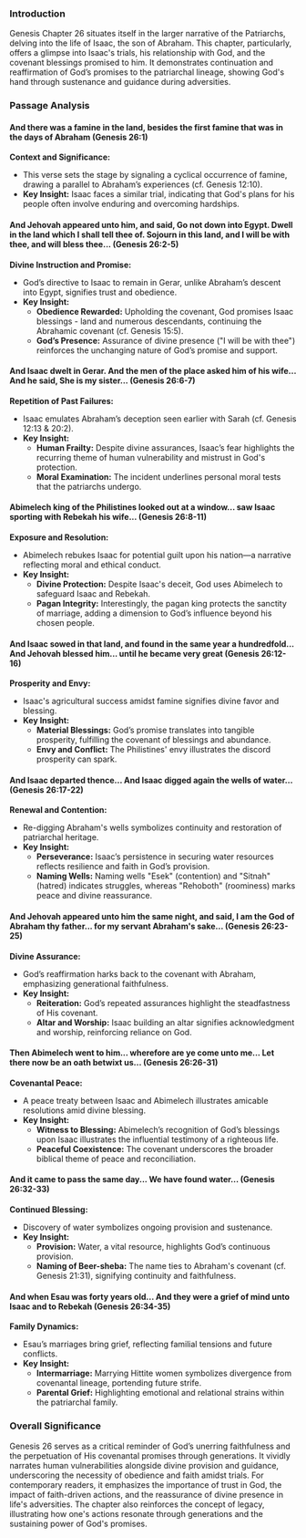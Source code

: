 ### Introduction

Genesis Chapter 26 situates itself in the larger narrative of the Patriarchs, delving into the life of Isaac, the son of Abraham. This chapter, particularly, offers a glimpse into Isaac's trials, his relationship with God, and the covenant blessings promised to him. It demonstrates continuation and reaffirmation of God’s promises to the patriarchal lineage, showing God's hand through sustenance and guidance during adversities.

### Passage Analysis

#### And there was a famine in the land, besides the first famine that was in the days of Abraham (Genesis 26:1)

**Context and Significance:**
- This verse sets the stage by signaling a cyclical occurrence of famine, drawing a parallel to Abraham’s experiences (cf. Genesis 12:10).
- **Key Insight:** Isaac faces a similar trial, indicating that God's plans for his people often involve enduring and overcoming hardships.

#### And Jehovah appeared unto him, and said, Go not down into Egypt. Dwell in the land which I shall tell thee of. Sojourn in this land, and I will be with thee, and will bless thee... (Genesis 26:2-5)

**Divine Instruction and Promise:**
- God’s directive to Isaac to remain in Gerar, unlike Abraham’s descent into Egypt, signifies trust and obedience.
- **Key Insight:**
  - **Obedience Rewarded:** Upholding the covenant, God promises Isaac blessings - land and numerous descendants, continuing the Abrahamic covenant (cf. Genesis 15:5).
  - **God’s Presence:** Assurance of divine presence ("I will be with thee") reinforces the unchanging nature of God’s promise and support.

#### And Isaac dwelt in Gerar. And the men of the place asked him of his wife... And he said, She is my sister... (Genesis 26:6-7)

**Repetition of Past Failures:**
- Isaac emulates Abraham’s deception seen earlier with Sarah (cf. Genesis 12:13 & 20:2).
- **Key Insight:**
  - **Human Frailty:** Despite divine assurances, Isaac’s fear highlights the recurring theme of human vulnerability and mistrust in God's protection.
  - **Moral Examination:** The incident underlines personal moral tests that the patriarchs undergo.

#### Abimelech king of the Philistines looked out at a window... saw Isaac sporting with Rebekah his wife... (Genesis 26:8-11)

**Exposure and Resolution:**
- Abimelech rebukes Isaac for potential guilt upon his nation—a narrative reflecting moral and ethical conduct.
- **Key Insight:**
  - **Divine Protection:** Despite Isaac's deceit, God uses Abimelech to safeguard Isaac and Rebekah.
  - **Pagan Integrity:** Interestingly, the pagan king protects the sanctity of marriage, adding a dimension to God’s influence beyond his chosen people.

#### And Isaac sowed in that land, and found in the same year a hundredfold... And Jehovah blessed him... until he became very great (Genesis 26:12-16)

**Prosperity and Envy:**
- Isaac's agricultural success amidst famine signifies divine favor and blessing.
- **Key Insight:**
  - **Material Blessings:** God’s promise translates into tangible prosperity, fulfilling the covenant of blessings and abundance.
  - **Envy and Conflict:** The Philistines' envy illustrates the discord prosperity can spark.

#### And Isaac departed thence... And Isaac digged again the wells of water... (Genesis 26:17-22)

**Renewal and Contention:**
- Re-digging Abraham's wells symbolizes continuity and restoration of patriarchal heritage.
- **Key Insight:**
  - **Perseverance:** Isaac’s persistence in securing water resources reflects resilience and faith in God’s provision.
  - **Naming Wells:** Naming wells "Esek" (contention) and "Sitnah" (hatred) indicates struggles, whereas "Rehoboth" (roominess) marks peace and divine reassurance.

#### And Jehovah appeared unto him the same night, and said, I am the God of Abraham thy father... for my servant Abraham's sake... (Genesis 26:23-25)

**Divine Assurance:**
- God’s reaffirmation harks back to the covenant with Abraham, emphasizing generational faithfulness.
- **Key Insight:**
  - **Reiteration:** God’s repeated assurances highlight the steadfastness of His covenant.
  - **Altar and Worship:** Isaac building an altar signifies acknowledgment and worship, reinforcing reliance on God.

#### Then Abimelech went to him... wherefore are ye come unto me... Let there now be an oath betwixt us... (Genesis 26:26-31)

**Covenantal Peace:**
- A peace treaty between Isaac and Abimelech illustrates amicable resolutions amid divine blessing.
- **Key Insight:**
  - **Witness to Blessing:** Abimelech’s recognition of God’s blessings upon Isaac illustrates the influential testimony of a righteous life.
  - **Peaceful Coexistence:** The covenant underscores the broader biblical theme of peace and reconciliation.

#### And it came to pass the same day... We have found water... (Genesis 26:32-33)

**Continued Blessing:**
- Discovery of water symbolizes ongoing provision and sustenance.
- **Key Insight:**
  - **Provision:** Water, a vital resource, highlights God’s continuous provision.
  - **Naming of Beer-sheba:** The name ties to Abraham's covenant (cf. Genesis 21:31), signifying continuity and faithfulness.

#### And when Esau was forty years old... And they were a grief of mind unto Isaac and to Rebekah (Genesis 26:34-35)

**Family Dynamics:**
- Esau’s marriages bring grief, reflecting familial tensions and future conflicts.
- **Key Insight:**
  - **Intermarriage:** Marrying Hittite women symbolizes divergence from covenantal lineage, portending future strife.
  - **Parental Grief:** Highlighting emotional and relational strains within the patriarchal family.

### Overall Significance

Genesis 26 serves as a critical reminder of God’s unerring faithfulness and the perpetuation of His covenantal promises through generations. It vividly narrates human vulnerabilities alongside divine provision and guidance, underscoring the necessity of obedience and faith amidst trials. For contemporary readers, it emphasizes the importance of trust in God, the impact of faith-driven actions, and the reassurance of divine presence in life's adversities. The chapter also reinforces the concept of legacy, illustrating how one's actions resonate through generations and the sustaining power of God's promises.